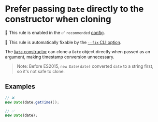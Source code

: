 # Prefer passing `Date` directly to the constructor when cloning

💼 This rule is enabled in the ✅ `recommended` [config](https://github.com/sindresorhus/eslint-plugin-unicorn#recommended-config).

🔧 This rule is automatically fixable by the [`--fix` CLI option](https://eslint.org/docs/latest/user-guide/command-line-interface#--fix).

<!-- end auto-generated rule header -->
<!-- Do not manually modify this header. Run: `npm run fix:eslint-docs` -->

The [`Date` constructor](https://developer.mozilla.org/en-US/docs/Web/JavaScript/Reference/Global_Objects/Date/Date) can clone a `⁠Date` object directly when passed as an argument, making timestamp conversion unnecessary.

> Note: Before ES2015, `new Date(date)` converted `date` to a string first, so it's not safe to clone.

## Examples

```js
// ❌
new Date(date.getTime());

// ✅
new Date(date);
```
